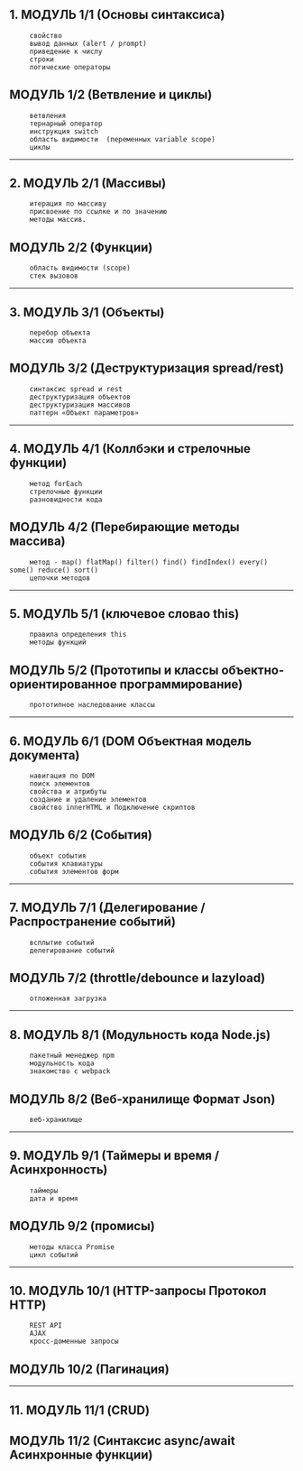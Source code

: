 ## 1. МОДУЛЬ 1/1 (Основы синтаксиса)

         свойство
         вывод данных (alert / prompt)
         приведение к числу
         строки
         логические операторы

## МОДУЛЬ 1/2 (Ветвление и циклы)

         ветвления
         тернарный оператор
         инструкция switch
         область видимости  (переменных variable scope)
         циклы

---

## 2. МОДУЛЬ 2/1 (Массивы)

         итерация по массиву
         присвоение по ссылке и по значению
         методы массив.

## МОДУЛЬ 2/2 (Функции)

         область видимости (scope)
         стек вызовов

---

## 3. МОДУЛЬ 3/1 (Объекты)

         перебор объекта
         массив объекта

## МОДУЛЬ 3/2 (Деструктуризация spread/rest)

         синтаксис spread и rest
         деструктуризация объектов
         деструктуризация массивов
         паттерн «Объект параметров»

---

## 4. МОДУЛЬ 4/1 (Коллбэки и стрелочные функции)

         метод forEach
         стрелочные функции
         разновидности кода

## МОДУЛЬ 4/2 (Перебирающие методы массива)

         метод - map() flatMap() filter() find() findIndex() every() some() reduce() sort()
         цепочки методов

---

## 5. МОДУЛЬ 5/1 (ключевое словао this)

         правила определения this
         методы функций

## МОДУЛЬ 5/2 (Прототипы и классы объектно-ориентированное программирование)

         прототипное наследование классы

---

## 6. МОДУЛЬ 6/1 (DOM Объектная модель документа)

         навигация по DOM
         поиск элементов
         свойства и атрибуты
         создание и удаление элементов
         свойство innerHTML и Подключение скриптов

## МОДУЛЬ 6/2 (События)

         объект события
         события клавиатуры
         события элементов форм

---

## 7. МОДУЛЬ 7/1 (Делегирование / Распространение событий)

         всплытие событий
         делегирование событий

## МОДУЛЬ 7/2 (throttle/debounce и lazyload)

         отложенная загрузка

---

## 8. МОДУЛЬ 8/1 (Модульность кода Node.js)

         пакетный менеджер npm
         модульность кода
         знакомство с webpack

## МОДУЛЬ 8/2 (Веб-хранилище Формат Json)

         веб-хранилище

---

## 9. МОДУЛЬ 9/1 (Таймеры и время / Асинхронность)

         таймеры
         дата и время

## МОДУЛЬ 9/2 (промисы)

         методы класса Promise
         цикл событий

---

## 10. МОДУЛЬ 10/1 (HTTP-запросы Протокол HTTP)

         REST API
         AJAX
         кросс-доменные запросы

## МОДУЛЬ 10/2 (Пагинация)

---

## 11. МОДУЛЬ 11/1 (CRUD)

## МОДУЛЬ 11/2 (Синтаксис async/await Асинхронные функции)
